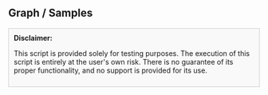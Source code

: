 ## Graph / Samples

<!-- Disclaimer -->
<div style="border: 1px solid #ccc; padding: 10px; margin: 10px 0; background-color: #f9f9f9;">
    <strong>Disclaimer:</strong>
    <p>This script is provided solely for testing purposes. The execution of this script is entirely at the user's own risk. There is no guarantee of its proper functionality, and no support is provided for its use.</p>
</div>
